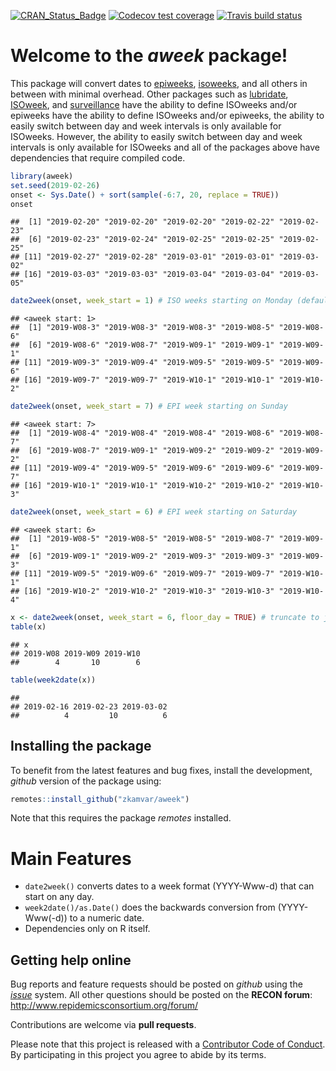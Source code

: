
<!-- badges: start -->

[![CRAN\_Status\_Badge](http://www.r-pkg.org/badges/version/aweek)](https://cran.r-project.org/package=aweek)
[![Codecov test
coverage](https://codecov.io/gh/zkamvar/aweek/branch/master/graph/badge.svg)](https://codecov.io/gh/zkamvar/aweek?branch=master)
[![Travis build
status](https://travis-ci.org/zkamvar/aweek.svg?branch=master)](https://travis-ci.org/zkamvar/aweek)

<!-- badges: end -->

# Welcome to the *aweek* package\!

This package will convert dates to
[epiweeks](http://www.cmmcp.org/epiweek.htm),
[isoweeks](http://en.wikipedia.org/wiki/ISO_week_date), and all others
in between with minimal overhead. Other packages such as
[lubridate](https://github.com/tidyverse/lubridate),
[ISOweek](https://cran.r-project.org/package=ISOweek), and
[surveillance](http://surveillance.r-forge.r-project.org/) have the
ability to define ISOweeks and/or epiweeks have the ability to define
ISOweeks and/or epiweeks, the ability to easily switch between day and
week intervals is only available for ISOweeks. However, the ability to
easily switch between day and week intervals is only available for
ISOweeks and all of the packages above have dependencies that require
compiled code.

``` r
library(aweek)
set.seed(2019-02-26)
onset <- Sys.Date() + sort(sample(-6:7, 20, replace = TRUE))
onset
```

    ##  [1] "2019-02-20" "2019-02-20" "2019-02-20" "2019-02-22" "2019-02-23"
    ##  [6] "2019-02-23" "2019-02-24" "2019-02-25" "2019-02-25" "2019-02-25"
    ## [11] "2019-02-27" "2019-02-28" "2019-03-01" "2019-03-01" "2019-03-02"
    ## [16] "2019-03-03" "2019-03-03" "2019-03-04" "2019-03-04" "2019-03-05"

``` r
date2week(onset, week_start = 1) # ISO weeks starting on Monday (default)
```

    ## <aweek start: 1>
    ##  [1] "2019-W08-3" "2019-W08-3" "2019-W08-3" "2019-W08-5" "2019-W08-6"
    ##  [6] "2019-W08-6" "2019-W08-7" "2019-W09-1" "2019-W09-1" "2019-W09-1"
    ## [11] "2019-W09-3" "2019-W09-4" "2019-W09-5" "2019-W09-5" "2019-W09-6"
    ## [16] "2019-W09-7" "2019-W09-7" "2019-W10-1" "2019-W10-1" "2019-W10-2"

``` r
date2week(onset, week_start = 7) # EPI week starting on Sunday
```

    ## <aweek start: 7>
    ##  [1] "2019-W08-4" "2019-W08-4" "2019-W08-4" "2019-W08-6" "2019-W08-7"
    ##  [6] "2019-W08-7" "2019-W09-1" "2019-W09-2" "2019-W09-2" "2019-W09-2"
    ## [11] "2019-W09-4" "2019-W09-5" "2019-W09-6" "2019-W09-6" "2019-W09-7"
    ## [16] "2019-W10-1" "2019-W10-1" "2019-W10-2" "2019-W10-2" "2019-W10-3"

``` r
date2week(onset, week_start = 6) # EPI week starting on Saturday
```

    ## <aweek start: 6>
    ##  [1] "2019-W08-5" "2019-W08-5" "2019-W08-5" "2019-W08-7" "2019-W09-1"
    ##  [6] "2019-W09-1" "2019-W09-2" "2019-W09-3" "2019-W09-3" "2019-W09-3"
    ## [11] "2019-W09-5" "2019-W09-6" "2019-W09-7" "2019-W09-7" "2019-W10-1"
    ## [16] "2019-W10-2" "2019-W10-2" "2019-W10-3" "2019-W10-3" "2019-W10-4"

``` r
x <- date2week(onset, week_start = 6, floor_day = TRUE) # truncate to just the weeks
table(x)
```

    ## x
    ## 2019-W08 2019-W09 2019-W10 
    ##        4       10        6

``` r
table(week2date(x))
```

    ## 
    ## 2019-02-16 2019-02-23 2019-03-02 
    ##          4         10          6

## Installing the package

To benefit from the latest features and bug fixes, install the
development, *github* version of the package using:

``` r
remotes::install_github("zkamvar/aweek")
```

Note that this requires the package *remotes* installed.

# Main Features

  - `date2week()` converts dates to a week format (YYYY-Www-d) that can
    start on any day.
  - `week2date()/as.Date()` does the backwards conversion from
    (YYYY-Www(-d)) to a numeric date.
  - Dependencies only on R itself.

## Getting help online

Bug reports and feature requests should be posted on *github* using the
[*issue*](http://github.com/reconhub/aweek/issues) system. All other
questions should be posted on the **RECON forum**: <br>
<http://www.repidemicsconsortium.org/forum/>

Contributions are welcome via **pull requests**.

Please note that this project is released with a [Contributor Code of
Conduct](CONDUCT.md). By participating in this project you agree to
abide by its terms.
